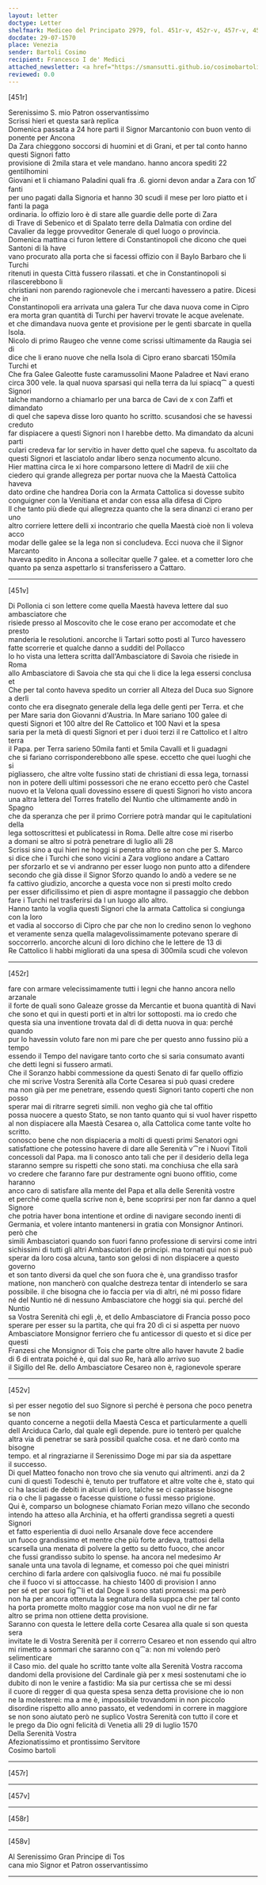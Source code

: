 ```yaml
---
layout: letter
doctype: Letter
shelfmark: Mediceo del Principato 2979, fol. 451r-v, 452r-v, 457r-v, 458r-v
docdate: 29-07-1570
place: Venezia
sender: Bartoli Cosimo
recipient: Francesco I de' Medici
attached_newsletter: <a href="https://smansutti.github.io/cosimobartoli/texts/3080_200/">3080_200</a>
reviewed: 0.0
---
```


[451r]  
  
  
Serenissimo S. mio Patron osservantissimo  
Scrissi hieri et questa sarà replica  
Domenica passata a 24 hore partì il Signor Marcantonio con buon vento di ponente per Ancona  
Da Zara chieggono soccorsi di huomini et di Grani, et per tal conto hanno questi Signori fatto  
provisione di 2mila stara et vele mandano. hanno ancora spediti 22 gentilhomini  
Giovani et li chiamano Paladini quali fra .6. giorni devon andar a Zara con 10̅ fanti  
per uno pagati dalla Signoria et hanno 30 scudi il mese per loro piatto et i fanti la paga  
ordinaria. lo offizio loro è di stare alle guardie delle porte di Zara  
di Trave di Sebenico et di Spalato terre della Dalmatia con ordine del  
Cavalier da legge provveditor Generale di quel luogo o provincia.  
Domenica mattina ci furon lettere di Constantinopoli che dicono che quei Santoni di là have  
vano procurato alla porta che si facessi offizio con il Baylo Barbaro che li Turchi  
ritenuti in questa Città fussero rilassati. et che in Constantinopoli si rilascerebbono li  
christiani non parendo ragionevole che i mercanti havessero a patire. Dicesi che in  
Constantinopoli era arrivata una galera Tur che dava nuova come in Cipro  
era morta gran quantità di Turchi per havervi trovate le acque avelenate.  
et che dimandava nuova gente et provisione per le genti sbarcate in quella Isola.  
Nicolo di primo Raugeo che venne come scrissi ultimamente da Raugia sei di  
dice che li erano nuove che nella Isola di Cipro erano sbarcati 150mila Turchi et  
Che fra Galee Galeotte fuste caramussolini Maone Paladree et Navi erano  
circa 300 vele. la qual nuova sparsasi qui nella terra da lui spiacq⁀ a questi Signori  
talche mandorno a chiamarlo per una barca de Cavi de x con Zaffi et dimandato  
di quel che sapeva disse loro quanto ho scritto. scusandosi che se havessi creduto  
far dispiacere a questi Signori non l harebbe detto. Ma dimandato da alcuni parti  
culari credeva far lor servitio in haver detto quel che sapeva. fu ascoltato da  
questi Signori et lasciatolo andar libero senza nocumento alcuno.  
Hier mattina circa le xi hore comparsono lettere di Madril de xiii che  
ciedero qui grande allegreza per portar nuova che la Maestà Cattolica haveva  
dato ordine che handrea Doria con la Armata Cattolica si dovesse subito  
conguigner con la Venitiana et andar con essa alla difesa di Cipro  
Il che tanto più diede qui allegrezza quanto che la sera dinanzi ci erano per uno  
altro corriere lettere delli xi incontrario che quella Maestà cioè non li voleva acco  
modar delle galee se la lega non si concludeva. Ecci nuova che il Signor Marcanto  
haveva spedito in Ancona a sollecitar quelle 7 galee. et a cometter loro che  
quanto pa senza aspettarlo si transferissero a Cattaro.  
  
---  

[451v]  
  
  
Di Pollonia ci son lettere come quella Maestà haveva lettere dal suo ambasciatore che  
risiede presso al Moscovito che le cose erano per accomodate et che presto  
manderia le resolutioni. ancorche li Tartari sotto posti al Turco havessero  
fatte scorrerie et qualche danno a sudditi del Pollacco  
Io ho vista una lettera scritta dall'Ambasciatore di Savoia che risiede in Roma  
allo Ambasciatore di Savoia che sta qui che li dice la lega essersi conclusa et  
Che per tal conto haveva spedito un corrier all Alteza del Duca suo Signore a derli  
conto che era disegnato generale della lega delle genti per Terra. et che  
per Mare saria don Giovanni d'Austria. In Mare sariano 100 galee di  
questi Signori et 100 altre del Re Cattolico et 100 Navi et la spesa  
saria per la metà di questi Signori et per i duoi terzi il re Cattolico et l altro terra  
il Papa. per Terra sarieno 50mila fanti et 5mila Cavalli et li guadagni  
che si fariano corrisponderebbono alle spese. eccetto che quei luoghi che si  
pigliassero, che altre volte fussino stati de christiani di essa lega, tornassi  
non in potere delli ultimi possessori che ne erano eccetto però che Castel  
nuovo et la Velona quali dovessino essere di questi Signori ho visto ancora  
una altra lettera del Torres fratello del Nuntio che ultimamente andò in Spagno  
che da speranza che per il primo Corriere potrà mandar qui le capitulationi della  
lega sottoscrittesi et publicatessi in Roma. Delle altre cose mi riserbo  
a domani se altro si potrà penetrare di luglio alli 28  
Scrissi sino a qui hieri ne hoggi si penetra altro se non che per S. Marco  
si dice che i Turchi che sono vicini a Zara vogliono andare a Cattaro  
per sforzarlo et se vi andranno per esser luogo non punto atto a difendere  
secondo che già disse il Signor Sforzo quando lo andò a vedere se ne  
fa cattivo giudizio, ancorche a questa voce non si presti molto credo  
per esser dificilissimo et pien di aspre montagne il passaggio che debbon  
fare i Turchi nel trasferirsi da l un luogo allo altro.  
Hanno tanto la voglia questi Signori che la armata Cattolica si congiunga con la loro  
et vadia al soccorso di Cipro che par che non lo credino senon lo veghono  
et veramente senza quella malagevolissimamente potevano sperare di  
soccorrerlo. ancorche alcuni di loro dichino che le lettere de 13 di  
Re Cattolico li habbi migliorati da una spesa di 300mila scudi che volevon  
  
---  

[452r]  
  
  
fare con armare velecissimamente tutti i legni che hanno ancora nello arzanale  
il forte de quali sono Galeaze grosse da Mercantie et buona quantità di Navi  
che sono et qui in questi porti et in altri lor sottoposti. ma io credo che  
questa sia una inventione trovata dal dì di detta nuova in qua: perché quando  
pur lo havessin voluto fare non mi pare che per questo anno fussino più a tempo  
essendo il Tempo del navigare tanto corto che si saria consumato avanti  
che detti legni si fussero armati.  
Che il Soranzo habbi commessione da questi Senato di far quello offizio  
che mi scrive Vostra Serenità alla Corte Cesarea si può quasi credere  
ma non già per me penetrare, essendo questi Signori tanto coperti che non posso  
sperar mai di ritrarre segreti simili. non vegho già che tal offitio  
possa nuocere a questo Stato, se non tanto quanto qui si vuol haver rispetto  
al non dispiacere alla Maestà Cesarea o, alla Cattolica come tante volte ho scritto.  
conosco bene che non dispiaceria a molti di questi primi Senatori ogni  
satisfattione che potessino havere di dare alle Serenità v⁀re i Nuovi Titoli  
concessoli dal Papa. ma li conosco anto tali che per il desiderio della lega  
staranno sempre su rispetti che sono stati. ma conchiusa che ella sarà  
vo credere che faranno fare pur destramente ogni buono offitio, come haranno  
anco caro di satisfare alla mente del Papa et alla delle Serenità vostre  
et perché come quella scrive non è, bene scoprirsi per non far danno a quel Signore  
che potria haver bona intentione et ordine di navigare secondo inenti di  
Germania, et volere intanto mantenersi in gratia con Monsignor Antinori. però che  
simili Ambasciatori quando son fuori fanno professione di servirsi come intri  
sichissimi di tutti gli altri Ambasciatori de principi. ma tornati qui non si può  
sperar da loro cosa alcuna, tanto son gelosi di non dispiacere a questo governo  
et son tanto diversi da quel che son fuora che è, una grandisso trasfor  
matione, non mancherò con qualche destreza tentar di intenderlo se sara  
possibile. il che bisogna che io faccia per via di altri, né mi posso fidare  
né del Nuntio né di nessuno Ambasciatore che hoggi sia qui. perché del Nuntio  
sa Vostra Serenità chi egli ,è, et dello Ambasciatore di Francia posso poco  
sperare per esser su la partita, che qui fra 20 dì ci si aspetta per nuovo  
Ambasciatore Monsignor ferriero che fu anticessor di questo et si dice per questi  
Franzesi che Monsignor di Tois che parte oltre allo haver havute 2 badie  
di 6 di entrata poiché è, qui dal suo Re, harà allo arrivo suo  
il Sigillo del Re. dello Ambasciatore Cesareo non è, ragionevole sperare  
  
---  

[452v]  
  
  
sì per esser negotio del suo Signore sì perché è persona che poco penetra se non  
quanto concerne a negotii della Maestà Cesca et particularmente a quelli  
dell Arciduca Carlo, dal quale egli depende. pure io tenterò per qualche  
altra via di penetrar se sarà possibil qualche cosa. et ne darò conto ma bisogne  
tempo. et al ringraziarne il Serenissimo Doge mi par sia da aspettare  
il successo.  
Di quel Matteo fonacho non trovo che sia venuto qui altrimenti. anzi da 2  
cuni di questi Todeschi è, tenuto per truffatore et altre volte che è, stato qui  
ci ha lasciati de debiti in alcuni di loro, talche se ci capitasse bisogne  
ria o che li pagasse o facesse quistione o fussi messo prigione.  
Qui è, comparso un bolognese chiamato Forian mezo villano che secondo  
intendo ha atteso alla Archinia, et ha offerti grandissa segreti a questi Signori  
et fatto esperientia di duoi nello Arsanale dove fece accendere  
un fuoco grandissimo et mentre che più forte ardeva, trattosi della  
scarsella una menata di polvere la getto su detto fuoco, che ancor  
che fussi grandisso subito lo spense. ha ancora nel medesimo Ar  
sanale unta una tavola di legname, et comesso poi che quei ministri  
cerchino di farla ardere con qalsivoglia fuoco. né mai fu possibile  
che il fuoco vi si attoccasse. ha chiesto 1400 di provision l anno  
per sé et per suoi fig⁀li et dal Doge li sono stati promessi: ma però  
non ha per ancora ottenuta la segnatura della suppca che per tal conto  
ha porta promette molto maggior cose ma non vuol ne dir ne far  
altro se prima non ottiene detta provisione.  
Saranno con questa le lettere della corte Cesarea alla quale si son questa sera  
invitate le di Vostra Serenità per il correrro Cesareo et non essendo qui altro  
mi rimetto a sommari che saranno con q⁀a: non mi volendo però selimenticare  
il Caso mio. del quale ho scritto tante volte alla Serenità Vostra raccoma  
dandomi della provisione del Cardinale già per x mesi sostenutami che io  
dubito di non le venire a fastidio: Ma sia pur certissa che se mi dessi  
il cuore di regger di qua questa spesa senza detta provisione che io non  
ne la molesterei: ma a me è, impossibile trovandomi in non piccolo  
disordine rispetto allo anno passato, et vedendomi in correre in maggiore  
se non sono aiutato però ne suplico Vostra Serenità con tutto il core et  
le prego da Dio ogni felicità di Venetia alli 29 di luglio 1570  
Della Serenità Vostra  
Afezionatissimo et prontissimo Servitore  
Cosimo bartoli  
  
---  

[457r]  
  
  
  
---  

[457v]  
  
  
  
---  

[458r]  
  
  
  
---  

[458v]  
  
  
Al Serenissimo Gran Principe di Tos  
cana mio Signor et Patron osservantissimo  
  
---  

